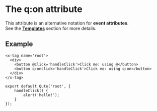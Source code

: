 # The q:on attribute

This attribute is an alternative notation for **event attributes**.  \
See the **[Templates](#/templates)** section for more details.

## Example

```jsq
<x-tag name='root'>
  <div>
    <button @click='handleClick'>Click me: using @</button>
    <button q:onclick='handleClick'>Click me: using q:on</button>
  </div>
</x-tag>

export default Qute('root', {
	handleClick() {
		alert('hello!');
	}
});
```
